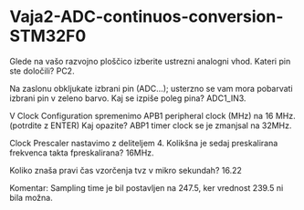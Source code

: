 # Vaja2-ADC-continuos-conversion-STM32F0

Glede na vašo razvojno ploščico izberite ustrezni analogni vhod. Kateri pin ste določili? PC2.

Na zaslonu obkljukate izbrani pin (ADC…); usterzno se vam mora pobarvati izbrani pin v zeleno barvo. Kaj se izpiše poleg pina? ADC1_IN3.

V Clock Configuration spremenimo APB1 peripheral clock (MHz) na 16 MHz. (potrdite z ENTER) Kaj opazite? ABP1 timer clock se je zmanjsal na 32MHz.

Clock Prescaler nastavimo z deliteljem 4. Kolikšna je sedaj preskalirana frekvenca takta fpreskalirana? 16MHz.

Koliko znaša pravi čas vzorčenja tvz v mikro sekundah? 16.22

Komentar: Sampling time je bil postavljen na 247.5, ker vrednost 239.5 ni bila možna.
